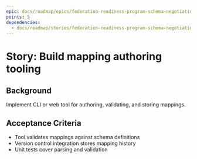 ```yaml
---
epic: docs/roadmap/epics/federation-readiness-program-schema-negotiation.md
points: 5
dependencies:
  - docs/roadmap/stories/federation-readiness-program-schema-negotiation-02-dsl-draft.md
---
```

# Story: Build mapping authoring tooling

## Background
Implement CLI or web tool for authoring, validating, and storing mappings.

## Acceptance Criteria
- Tool validates mappings against schema definitions
- Version control integration stores mapping history
- Unit tests cover parsing and validation
